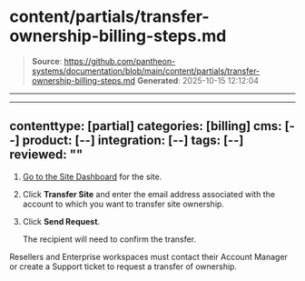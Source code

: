 # content/partials/transfer-ownership-billing-steps.md

> **Source**: https://github.com/pantheon-systems/documentation/blob/main/content/partials/transfer-ownership-billing-steps.md
> **Generated**: 2025-10-15 12:12:04

---

---
contenttype: [partial]
categories: [billing]
cms: [--]
product: [--]
integration: [--]
tags: [--]
reviewed: ""
---

1. [Go to the Site Dashboard](/guides/account-mgmt/workspace-sites-teams/sites#site-dashboard) for the site.

1. Click **Transfer Site** and enter the email address associated with the account to which you want to transfer site ownership.

1. Click **Send Request**. 

    The recipient will need to confirm the transfer.

Resellers and Enterprise workspaces must contact their Account Manager or create a Support ticket to request a transfer of ownership.
